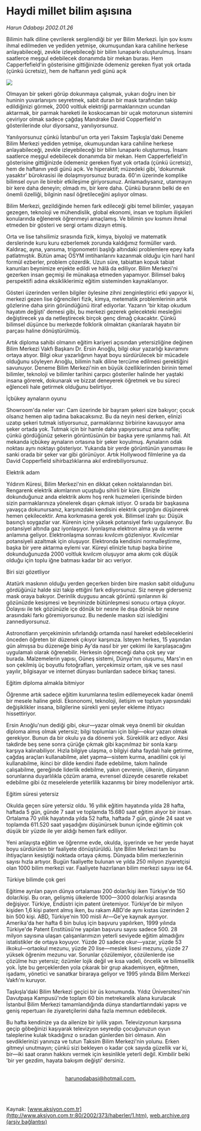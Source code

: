 # Haydi millet bilim aşısına

*Harun Odabaşı 2002.01.26*

<div>
 <p class="spot">
  Bilimin halk diline çevrilerek sergilendiği bir yer Bilim Merkezi. İşin şov kısmı ihmal edilmeden ve yediden yetmişe, okumuşundan kara cahiline herkese anlayabileceği, zevkle izleyebileceği bir bilim lunaparkı oluşturulmuş. İnsanı saatlerce meşgul edebilecek donanımda bir mekan burası. Hem Capperfefield'in gösterisine gittiğinizde ödemeniz gereken fiyat yok ortada (çünkü ücretsiz), hem de haftanın yedi günü açık
 </p>
 <p class="metin">
 </p>
 <img border="0" src="/web/20020415201157im_/http://www.aksiyon.com.tr/2002/373/resimler/haydi.jpg"/>
 <p class="metin">
  Olmayan bir şekeri görüp dokunmaya çalışmak, yukarı doğru inen bir huninin yuvarlanışını seyretmek, sabit duran bir mask tarafından takip edildiğinizi görmek, 2000 voltluk elektriği parmaklarınızın ucundan aktarmak, bir parmak hareketi ile koskocaman bir uçak motorunun sistemini çeviriyor olmak sadece çağdaş Mandrake David Copperfield'ın gösterilerinde olur diyorsanız, yanılıyorsunuz.
 </p>
 <p class="metin">
  Yanılıyorsunuz çünkü İstanbul'un orta yeri Taksim Taşkışla'daki Deneme Bilim Merkezi yediden yetmişe, okumuşundan kara cahiline herkese anlayabileceği, zevkle izleyebileceği bir bilim lunaparkı oluşturmuş. İnsanı saatlerce meşgul edebilecek donanımda bir mekan. Hem Capperfefield'in gösterisine gittiğinizde ödemeniz gereken fiyat yok ortada (çünkü ücretsiz), hem de haftanın yedi günü açık. Ve hiperaktif; müzedeki gibi, 'dokunmak yasaktır' bürokrasisi ile dolaşmıyorsunuz burada. 60'ın üzerinde komplike bilimsel oyun ile birebir etkileşime giriyorsunuz. Anlamadıysanız, utanmayın bir kere daha deneyin; olmadı mı, bir kere daha. Çünkü buranın belki de en önemli özelliği, bilginin nasıl öğretileceğini aşılıyor olması.
 </p>
 <p class="metin">
  Bilim Merkezi, gezildiğinde hemen fark edileceği gibi temel bilimler, yaşayan gezegen, teknoloji ve mühendislik, global ekonomi, insan ve toplum ilişkileri konularında eğlenerek öğrenmeyi amaçlamış. Ve bilimin şov kısmını ihmal etmeden bir gösteri ve sergi ortamı dizayn etmiş.
 </p>
 <p class="metin">
  Orta ve lise tahsilimiz sırasında fizik, kimya, biyoloji ve matematik derslerinde kuru kuru ezberlemek zorunda kaldığımız formüller vardı. Kaldıraç, ayna, yansıma, trigonometri başlığı altındaki problemlere epey kafa patlatmıştık. Bütün amaç ÖSYM imtihanlarını kazanmak olduğu için harıl harıl formül ezberler, problem çözerdik. Uzun süre, tabiattan kopuk tabiat kanunları beynimize enjekte edildi ve hâlâ da ediliyor. Bilim Merkezi'ni gezerken insan geçmişi ile münakaşa etmeden yapamıyor. Bilimsel bakış perspektifi adına eksikliklerimiz eğitim sisteminden kaynaklanıyor.
 </p>
 <p class="metin">
  Gösteri üzerinden verilen bilgiler öylesine zihni zenginleştirici etki yapıyor ki, merkezi gezen lise öğrencileri fizik, kimya, metematik problemlerinin artık gözlerine daha şirin göründüğünü itiraf ediyorlar. Yazarın 'bir kitap okudum hayatım değişti' demesi gibi, bu merkezi gezerek gelecekteki mesleğini değiştirecek ya da netleştirecek birçok genç dimağ çıkacaktır. Çünkü bilimsel düşünce bu merkezde folklorik olmaktan çıkarılarak hayatın bir parçası haline dönüştürülmüş.
 </p>
 <p class="metin">
  Artık diploma sahibi olmanın eğitim kariyeri açısından yetersizliğine değinen Bilim Merkezi Vakfı Başkanı Dr. Ersin Arıoğlu, bilgi okur yazarlığı kavramını ortaya atıyor. Bilgi okur yazarlığının hayat boyu sürdürülecek bir mücadele olduğunu söyleyen Arıoğlu, bilimin halk diline tercüme edilmesi gerektiğini savunuyor. Deneme Bilim Merkezi'nin en büyük özelliklerinden birinin temel bilimler, teknoloji ve bilimler tarihini çarpıcı gösteriler halinde her yaştaki insana görerek, dokunarak ve bizzat deneyerek öğretmek ve bu süreci eğlenceli hale getirmek olduğunu belirtiyor.
 </p>
 <p class="metin">
  İçbükey aynaların oyunu
 </p>
 <p class="metin">
  Showroom'da neler var: Cam üzerinde bir bayram şekeri size bakıyor; çocuk olsanız hemen alıp tadına bakacaksınız. Bu da neyin nesi derken, elinizi uzatıp şekeri tutmak istiyorsunuz, parmaklarınız birbirine kavuşuyor ama şeker ortada yok. Tutmak için bir hamle daha yapıyorsunuz ama nafile; çünkü gördüğünüz şekerin görüntüsünün bir başka yere ışınlanmış hali. Alt mekanda içbükey aynaların ortasına bir şeker koyulmuş. Aynaların odak noktası aynı noktayı gösteriyor. Yukarıda bir yerde görüntünün yansıması ile sanki orada bir şeker var gibi görünüyor. Artık Hollywood filmlerine ya da David Copperfield sihirbazlıklarına akıl erdirebiliyorsunuz.
 </p>
 <p class="metin">
  Elektrik adam
 </p>
 <p class="metin">
  Yıldırım Küresi, Bilim Merkezi'nin en dikkat çeken noktalarından biri. Rengarenk elektrik akımlarının uçuştuğu sihirli bir küre. Elinizle dokunduğunuz anda elektrik akımı hoş renk huzmeleri içerisinde birden sizin parmaklarınıza yönelerek dışarı çıkmak istiyor. O sırada bir başkasına yavaşça dokunursanız, karşınızdaki kendisini elektrik çarptığını düşünerek hemen çekilecektir. Ama korkmasına gerek yok. Bilimsel izahı şu: Düşük basınçlı soygazlar var. Kürenin içine yüksek potansiyel farkı uygulanıyor. Bu potansiyel altında gaz iyonlaşıyor. İyonlaşma elektron alma ya da verme anlamına geliyor. Elektronlaşma sonrası kıvılcım gözleniyor. Kıvılcımlar potansiyeli azaltmak için oluşuyor. Elektronda kendisini normalleştirme, başka bir yere aktarma eylemi var. Küreyi elinizle tutup başka birine dokunduğunuzda 2000 voltluk kıvılcım oluşuyor ama akımı çok düşük olduğu için toplu iğne batması kadar bir acı veriyor.
 </p>
 <p class="metin">
  Biri sizi gözetliyor
 </p>
 <p class="metin">
  Atatürk maskının olduğu yerden geçerken birden bire maskın sabit olduğunu gördüğünüz halde sizi takip ettiğini fark ediyorsunuz. Siz nereye giderseniz mask oraya bakıyor. Derinlik duygusu ancak görüntü ışınlarının iki gözünüzde kesişmesi ve beyninizde bütünleşmesi sonucu ortaya çıkıyor. Dolayısı ile tek gözünüzle içe dönük bir nesne ile dışa dönük bir nesne arasındaki farkı göremiyorsunuz. Bu nedenle maskın sizi islediğini zannediyorsunuz.
 </p>
 <p class="metin">
  Astronotların yerçekiminin sıfırlandığı ortamda nasıl hareket edebileceklerini önceden öğreten bir düzenek çıkıyor karşınıza. İsteyen herkes, 15 yaşından gün almışsa bu düzeneğe binip Ay'da nasıl bir yer çekimi ile karşılaşacağını uygulamalı olarak öğrenebilir. Herkesin öğreneceği daha çok şey var burada. Malzemelerin yapısı, Güneş sistemi, Dünya'nın oluşumu, Mars'ın en son çekilmiş üç boyutlu fotoğrafları, yerçekimsiz ortam, ışık ve ses nasıl yayılır, bilgisayar ve internet dünyası bunlardan sadece birkaç tanesi.
 </p>
 <p class="metin">
  Eğitim diploma almakla bitmiyor
 </p>
 <p class="metin">
  Öğrenme artık sadece eğitim kurumlarına teslim edilemeyecek kadar önemli bir mesele haline geldi. Ekononomi, teknoloji, iletişim ve toplum yapısındaki değişiklikler insana, bilgilerine sürekli yeni şeyler ekleme ihtiyacı hissettiriyor.
 </p>
 <p class="metin">
  Ersin Arıoğlu'nun dediği gibi, okur—yazar olmak veya önemli bir okuldan diploma almış olmak yetersiz; bilgi toplumları için bilgi—okur yazarı olmak gerekiyor. Bunun da bir okulu ya da dönemi yok. Süreklilik arz ediyor. Aksi takdirde beş sene sonra çürüğe çıkmak gibi kaçınılmaz bir sonla karşı karşıya kalınabiliyor. Hızla bilgiye ulaşma, o bilgiyi daha faydalı hale getirme, çağdaş araçları kullanabilme, alet yapma—sistem kurma, anadilini çok iyi kullanabilme, ikinci bir dilde kendini ifade edebilme, takım halinde çalışabilme, gereğinde liderlik edebilme, yakın çevrenin, ülkenin, dünyanın sorunlarına duyarlılıkla çözüm arama, evrensel düzeyde cesaretle rekabet edebilme gibi öz meselelerde yeterlilik kazanmış bir birey modelleniyor artık.
 </p>
 <p class="metin">
  Eğitim süresi yetersiz
 </p>
 <p class="metin">
  Okulda geçen süre yetersiz oldu. 16 yıllık eğitim hayatında yılda 28 hafta, haftada 5 gün, günde 7 saat ve toplamda 15.680 saat eğitim alıyor bir insan. Ortalama 70 yıllık hayatında yılda 52 hafta, haftada 7 gün, günde 24 saat ve toplamda 611.520 saat yaşadığını düşünürsek bunun içinde eğitimin çok düşük bir yüzde ile yer aldığı hemen fark ediliyor.
 </p>
 <p class="metin">
  Yeni anlayışta eğitim ve öğrenme evde, okulda, işyerinde ve her yerde hayat boyu sürdürülen bir faaliyete dönüştürüldü. İşte Bilim Merkezi tam bu ihtiyaçların kesiştiği noktada ortaya çıkmış. Dünyada bilim merkezlerinin sayısı hızla artıyor. Bugün faaliyette bulunan ve yılda 250 milyon ziyaretçisi olan 1000 bilim merkezi var. Faaliyete hazırlanan bilim merkezi sayısı ise 64.
 </p>
 <p class="metin">
  Türkiye bilimde çok geri
 </p>
 <p class="metin">
  Eğitime ayrılan payın dünya ortalaması 200 dolar/kişi iken Türkiye'de 150 dolar/kişi. Bu oran, gelişmiş ülkelerde 1000—3000 dolar/kişi arasında değişiyor. Türkiye, Endüstri için patent üretemiyor. Türkiye'de bir milyon kişiden 1,6 kişi patent almış iken, bu rakam ABD'de aynı kıstas üzerinden 2 bin 500 kişi. ABD, Türkiye'nin 100 misli Ar—Ge'ye kaynak ayırıyor. Amerika'da her hafta 6 bin buluş için başvuru yapılırken, 1999 yılında Türkiye'de Patent Enstitüsü'ne yapılan başvuru sayısı sadece 500. 28 milyon sayısına ulaşan çalışanlarımızın yeterli seviyede eğitim almadığını istatistikler de ortaya koyuyor. Yüzde 20 sadece okur—yazar, yüzde 53 ilkokul—ortaokul mezunu, yüzde 20 lise—meslek lisesi mezunu, yüzde 27 yüksek öğrenim mezunu var. Sorunlar çözülemiyor, çözülenlerde ise çözülme hızı yetersiz; özümler lojik değil ve kısa vadeli, öncelik ve bilimsellik yok. İşte bu gerçeklerden yola çıkarak bir grup akademisyen, eğitmen, işadamı, yönetici ve sanatkar biraraya geliyor ve 1995 yılında Bilim Merkezi Vakfı'nı kuruyor.
 </p>
 <p class="metin">
  Taşkışla'daki Bilim Merkezi geçici bir üs konumunda. Yıldız Üniversitesi'nin Davutpaşa Kampusü'nde toplam 60 bin metrekarelik alana kurulacak İstanbul Bilim Merkezi tamamlandığında dünya standartlarındaki yapısı ve geniş repertuarı ile ziyaretçilerini daha fazla memnun edebilecek.
 </p>
 <p class="metin">
  Bu hafta kendinize ya da ailenize bir iyilik yapın. Televizyonun karşısına geçip göbeğinizi kaşıyarak televizyon seyredip çocuğunuzun oyun taleplerine kulak tıkadığınız o sıradan günlerden biri olmasın. Alın sevdiklerinizi yanınıza ve tutun Taksim Bilim Merkezi'nin yolunu. Erken gitmeyi unutmayın; çünkü sizi bekleyen o kadar çok sayıda güzellik var ki, bir—iki saat oranın hakkını vermek için kesinlikle yeterli değil. Kimbilir belki 'bir yer gezdim, hayata bakışım değişti' dersiniz.
 </p>
 <br/>
 <center>
  <a class="anaorta" href="http://web.archive.org/web/20020415201157/mailto:harunodabasi@hotmail.com.">
   harunodabasi@hotmail.com.
  </a>
 </center>
 <br/>
 <br/>
 <br/>
</div>

Kaynak: [www.aksiyon.com.tr](http://www.aksiyon.com.tr:80/2002/373/haberler/1.htm), [web.archive.org (arşiv bağlantısı)](http://web.archive.org/web/20020415201157/http://www.aksiyon.com.tr:80/2002/373/haberler/1.htm)
